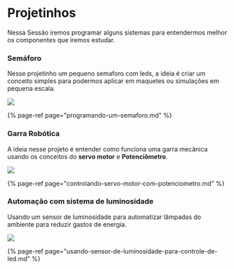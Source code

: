 # Projetinhos

Nessa Sessão iremos programar alguns sistemas para entendermos melhor os componentes que iremos estudar.

### Semáforo

Nesse projetinho um pequeno semaforo com leds, a ideia é criar um conceito simples para podermos aplicar em maquetes ou simulações em pequena escala.

![](http://fritzenlab.com.br/wp-content/uploads/2017/07/sinaleiro-semaforo-sinaleira-sinal-FritzenLab.gif)

{% page-ref page="programando-um-semaforo.md" %}

### Garra Robótica 

A ideia nesse projeto é entender como funciona uma garra mecânica usando os conceitos do **servo motor** e **Potenciômetro**.

![](https://stempedia-e872.kxcdn.com/wp-content/uploads/2017/09/ezgif.com-optimize-35.gif)

{% page-ref page="controlando-servo-motor-com-potenciometro.md" %}

### Automação com sistema de luminosidade 

Usando um sensor de luminosidade para automatizar lâmpadas do ambiente para reduzir gastos de energia. 

![](https://uploads.filipeflop.com/2018/12/PROJETO010.gif)

{% page-ref page="usando-sensor-de-luminosidade-para-controle-de-led.md" %}




